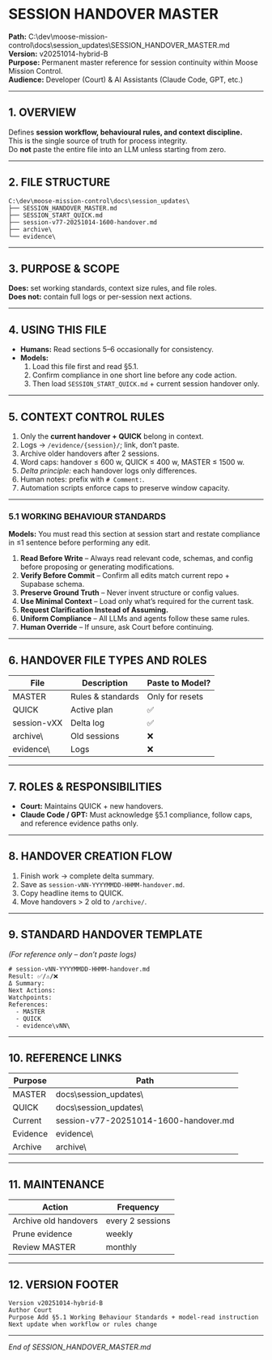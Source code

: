 # SESSION HANDOVER MASTER  
**Path:** C:\dev\moose-mission-control\docs\session_updates\SESSION_HANDOVER_MASTER.md  
**Version:** v20251014-hybrid-B  
**Purpose:** Permanent master reference for session continuity within Moose Mission Control.  
**Audience:** Developer (Court) & AI Assistants (Claude Code, GPT, etc.)

---

## 1. OVERVIEW
Defines **session workflow, behavioural rules, and context discipline.**  
This is the single source of truth for process integrity.  
Do **not** paste the entire file into an LLM unless starting from zero.

---

## 2. FILE STRUCTURE
```
C:\dev\moose-mission-control\docs\session_updates\
├── SESSION_HANDOVER_MASTER.md
├── SESSION_START_QUICK.md
├── session-v77-20251014-1600-handover.md
├── archive\
└── evidence\
```

---

## 3. PURPOSE & SCOPE
**Does:** set working standards, context size rules, and file roles.  
**Does not:** contain full logs or per-session next actions.

---

## 4. USING THIS FILE
- **Humans:** Read sections 5–6 occasionally for consistency.  
- **Models:**  
  1. Load this file first and read §5.1.  
  2. Confirm compliance in one short line before any code action.  
  3. Then load `SESSION_START_QUICK.md` + current session handover only.

---

## 5. CONTEXT CONTROL RULES
1. Only the **current handover + QUICK** belong in context.  
2. Logs → `/evidence/{session}/`; link, don’t paste.  
3. Archive older handovers after 2 sessions.  
4. Word caps: handover ≤ 600 w, QUICK ≤ 400 w, MASTER ≤ 1500 w.  
5. *Delta principle:* each handover logs only differences.  
6. Human notes: prefix with `# Comment:`.  
7. Automation scripts enforce caps to preserve window capacity.

---

### 5.1 WORKING BEHAVIOUR STANDARDS
**Models:** You must read this section at session start and restate compliance in ≤1 sentence before performing any edit.

1. **Read Before Write** – Always read relevant code, schemas, and config before proposing or generating modifications.  
2. **Verify Before Commit** – Confirm all edits match current repo + Supabase schema.  
3. **Preserve Ground Truth** – Never invent structure or config values.  
4. **Use Minimal Context** – Load only what’s required for the current task.  
5. **Request Clarification Instead of Assuming.**  
6. **Uniform Compliance** – All LLMs and agents follow these same rules.  
7. **Human Override** – If unsure, ask Court before continuing.

---

## 6. HANDOVER FILE TYPES AND ROLES
| File | Description | Paste to Model? |
|------|--------------|----------------|
| MASTER | Rules & standards | Only for resets |
| QUICK | Active plan | ✅ |
| session-vXX | Delta log | ✅ |
| archive\ | Old sessions | ❌ |
| evidence\ | Logs | ❌ |

---

## 7. ROLES & RESPONSIBILITIES
- **Court:** Maintains QUICK + new handovers.  
- **Claude Code / GPT:** Must acknowledge §5.1 compliance, follow caps, and reference evidence paths only.

---

## 8. HANDOVER CREATION FLOW
1. Finish work → complete delta summary.  
2. Save as `session-vNN-YYYYMMDD-HHMM-handover.md`.  
3. Copy headline items to QUICK.  
4. Move handovers > 2 old to `/archive/`.

---

## 9. STANDARD HANDOVER TEMPLATE
*(For reference only – don’t paste logs)*  
```
# session-vNN-YYYYMMDD-HHMM-handover.md
Result: ✅/⚠️/❌
Δ Summary:
Next Actions:
Watchpoints:
References:
  - MASTER
  - QUICK
  - evidence\vNN\
```

---

## 10. REFERENCE LINKS
| Purpose | Path |
|----------|------|
| MASTER | docs\session_updates\ |
| QUICK | docs\session_updates\ |
| Current | session-v77-20251014-1600-handover.md |
| Evidence | evidence\ |
| Archive | archive\ |

---

## 11. MAINTENANCE
| Action | Frequency |
|--------|------------|
| Archive old handovers | every 2 sessions |
| Prune evidence | weekly |
| Review MASTER | monthly |

---

## 12. VERSION FOOTER
```
Version v20251014-hybrid-B  
Author Court  
Purpose Add §5.1 Working Behaviour Standards + model-read instruction  
Next update when workflow or rules change
```
---
*End of SESSION_HANDOVER_MASTER.md*
